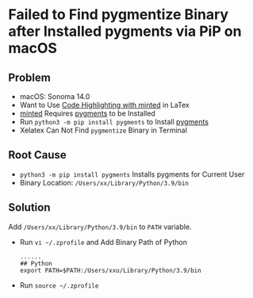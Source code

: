 # Failed to Find pygmentize Binary after Installed pygments via PiP on macOS

## Problem
* macOS: Sonoma 14.0
* Want to Use [Code Highlighting with minted](https://www.overleaf.com/learn/latex/Code_Highlighting_with_minted) in LaTex
* [minted](https://ctan.org/pkg/minted?lang=en) Requires [pygments](https://pygments.org/) to be Installed
* Run `python3 -m pip install pygments` to Install [pygments](https://pygments.org/)
* Xelatex Can Not Find `pygmentize` Binary in Terminal

## Root Cause
* `python3 -m pip install pygments` Installs pygments for Current User
* Binary Location: `/Users/xx/Library/Python/3.9/bin`

## Solution
Add `/Users/xx/Library/Python/3.9/bin` to `PATH` variable.

* Run `vi ~/.zprofile` and Add Binary Path of Python

  ```
  ......
  ## Python
  export PATH=$PATH:/Users/xxu/Library/Python/3.9/bin
  ```

* Run `source ~/.zprofile`

